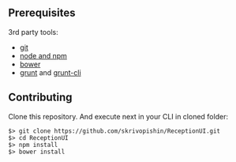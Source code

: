 ## Prerequisites

3rd party tools:

* [git](http://git-scm.com/book/en/Getting-Started-Installing-Git)
* [node and npm](http://nodejs.org/download/)
* [bower](http://bower.io/)
* [grunt](http://gruntjs.com/) and [grunt-cli](https://github.com/gruntjs/grunt-cli)

## Contributing

Clone this repository. And execute next in your CLI in cloned folder:

```
$> git clone https://github.com/skrivopishin/ReceptionUI.git
$> cd ReceptionUI
$> npm install
$> bower install

```

